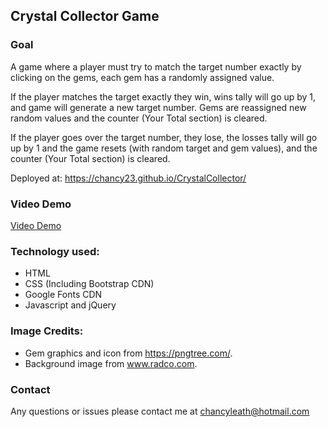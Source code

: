 ## Crystal Collector Game

### Goal
A game where a player must try to match the target number exactly by clicking on the gems, each gem has a randomly assigned value.

If the player matches the target exactly they win, wins tally will go up by 1, and game will generate a new target number. Gems are reassigned new random values and the counter (Your Total section) is cleared.

If the player goes over the target number, they lose, the losses tally will go up by 1 and the game resets (with random target and gem values), and the counter (Your Total section) is cleared.

Deployed at: https://chancy23.github.io/CrystalCollector/

### Video Demo
[Video Demo](https://drive.google.com/file/d/1aqxPPnRYPdD8IZhO6n2X6ZhkeqiYTftV/view?usp=sharing)

### Technology used:
  - HTML  
  - CSS (Including Bootstrap CDN)
  - Google Fonts CDN
  - Javascript and jQuery

### Image Credits:
  - Gem graphics and icon from https://pngtree.com/.
  - Background image from www.radco.com.

### Contact
Any questions or issues please contact me at chancyleath@hotmail.com